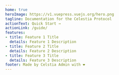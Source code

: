 ```yaml
---
home: true
heroImage: https://v1.vuepress.vuejs.org/hero.png
tagline: Documentation for the Celestia Protocol
actionText: Quick Start →
actionLink: /guide/
features:
- title: Feature 1 Title
  details: Feature 1 Description
- title: Feature 2 Title
  details: Feature 2 Description
- title: Feature 3 Title
  details: Feature 3 Description
footer: Made by Celstia Admin with ❤️
---
```

